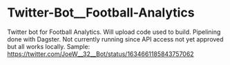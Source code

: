 # Twitter-Bot__Football-Analytics

Twitter bot for Football Analytics. Will upload code used to build. Pipelining done with Dagster. Not currently running since API access not yet approved but all works locally. Sample: https://twitter.com/JoeW__32__Bot/status/1634661185843757062
